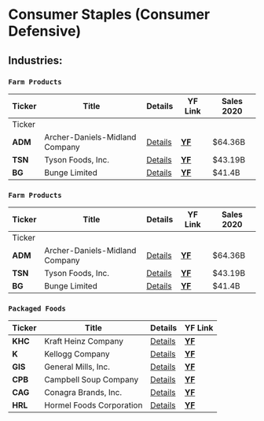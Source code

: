 # Consumer Staples (Consumer Defensive)

## Industries:

### ```Farm Products```
Ticker | Title | Details | YF Link | Sales 2020
--- | --- | --- | --- | ---
|Ticker|
| **ADM** | Archer-Daniels-Midland Company | [Details](#Archer-Daniels-Midland-Company) | **[YF](https://finance.yahoo.com/quote/ADM)** | $64.36B
| **TSN** | Tyson Foods, Inc. | [Details](#Tyson-Foods) | **[YF](https://finance.yahoo.com/quote/TSN)** | $43.19B
| **BG** | Bunge Limited | [Details](#Tyson-Foods) | **[YF](https://finance.yahoo.com/quote/BG)** | $41.4B

### ```Farm Products```
Ticker | Title | Details | YF Link | Sales 2020
--- | --- | --- | --- | ---
|Ticker|
| **ADM** | Archer-Daniels-Midland Company | [Details](#Archer-Daniels-Midland-Company) | **[YF](https://finance.yahoo.com/quote/ADM)** | $64.36B
| **TSN** | Tyson Foods, Inc. | [Details](#Tyson-Foods) | **[YF](https://finance.yahoo.com/quote/TSN)** | $43.19B
| **BG** | Bunge Limited | [Details](#Tyson-Foods) | **[YF](https://finance.yahoo.com/quote/BG)** | $41.4B

### ```Packaged Foods```
Ticker | Title | Details | YF Link
--- | --- | --- | ---
| **KHC** | Kraft Heinz Company | [Details](#Kraft-Heinz-Company) | **[YF](https://finance.yahoo.com/quote/KHC)** |
| **K** | Kellogg Company | [Details](#Kellogg-Company) | **[YF](https://finance.yahoo.com/quote/K)** |
| **GIS** | General Mills, Inc.  | [Details](#General-Mills) | **[YF](https://finance.yahoo.com/quote/GIS)** |
| **CPB** | Campbell Soup Company | [Details](#Campbell-Soup-Company) | **[YF](https://finance.yahoo.com/quote/CPB)** |
| **CAG** | Conagra Brands, Inc. | [Details](#Conagra-Brands) | **[YF](https://finance.yahoo.com/quote/CAG)** |
| **HRL** | Hormel Foods Corporation | [Details](#Hormel-Foods-Corporation) | **[YF](https://finance.yahoo.com/quote/HRL)** |
